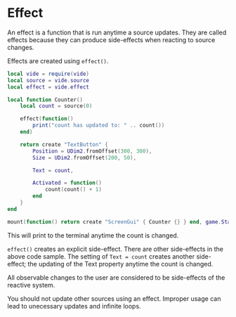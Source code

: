 # Effect

An effect is a function that is run anytime a source updates. They are called
effects because they can produce side-effects when reacting to source changes.

Effects are created using `effect()`.

```lua
local vide = require(vide)
local source = vide.source
local effect = vide.effect

local function Counter()
    local count = source(0)

    effect(function()
        print("count has updated to: " .. count())
    end)

    return create "TextButton" {
        Position = UDim2.fromOffset(300, 300),
        Size = UDim2.fromOffset(200, 50),

        Text = count,

        Activated = function()
            count(count() + 1)
        end
    }
end

mount(function() return create "ScreenGui" { Counter {} } end, game.StarterGui)
```

This will print to the terminal anytime the count is changed.

`effect()` creates an explicit side-effect. There are other side-effects in the
above code sample. The setting of `Text = count` creates another side-effect;
the updating of the Text property anytime the count is changed.

All observable changes to the user are considered to be side-effects of the
reactive system.

You should not update other sources using an effect. Improper usage can lead to
unecessary updates and infinite loops.
